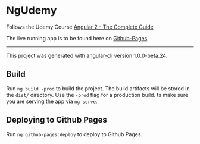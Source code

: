 # NgUdemy

Follows the Udemy Course [Angular 2 - The Complete Guide](https://www.udemy.com/the-complete-guide-to-angular-2/)

The live running app is to be found here on [Github-Pages](https://z-bit.github.io/)

---
This project was generated with [angular-cli](https://github.com/angular/angular-cli) version 1.0.0-beta.24.

## Build

Run `ng build -prod` to build the project. The build artifacts will be stored in the `dist/` directory. Use the `-prod` flag for a production build.
ts make sure you are serving the app via `ng serve`.

## Deploying to Github Pages

Run `ng github-pages:deploy` to deploy to Github Pages.
